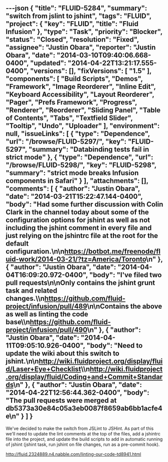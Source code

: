 ---json
{
  "title": "FLUID-5284",
  "summary": "switch from jslint to jshint",
  "tags": "FLUID",
  "project": {
    "key": "FLUID",
    "title": "Fluid Infusion"
  },
  "type": "Task",
  "priority": "Blocker",
  "status": "Closed",
  "resolution": "Fixed",
  "assignee": "Justin Obara",
  "reporter": "Justin Obara",
  "date": "2014-03-10T09:40:06.668-0400",
  "updated": "2014-04-22T13:21:17.555-0400",
  "versions": [],
  "fixVersions": [
    "1.5"
  ],
  "components": [
    "Build Scripts",
    "Demos",
    "Framework",
    "Image Reorderer",
    "Inline Edit",
    "Keyboard Accessibility",
    "Layout Reorderer",
    "Pager",
    "Prefs Framework",
    "Progress",
    "Renderer",
    "Reorderer",
    "Sliding Panel",
    "Table of Contents",
    "Tabs",
    "Textfield Slider",
    "Tooltip",
    "Undo",
    "Uploader"
  ],
  "environment": null,
  "issueLinks": [
    {
      "type": "Dependence",
      "url": "/browse/FLUID-5297/",
      "key": "FLUID-5297",
      "summary": "Databinding tests fail in strict mode"
    },
    {
      "type": "Dependence",
      "url": "/browse/FLUID-5298/",
      "key": "FLUID-5298",
      "summary": "strict mode breaks Infusion components in Safari"
    }
  ],
  "attachments": [],
  "comments": [
    {
      "author": "Justin Obara",
      "date": "2014-03-21T15:22:47.144-0400",
      "body": "Had some further discussion with Colin Clark in the channel today about some of the configuration options for jshint as well as not including the jshint comment in every file and just relying on the jshintrc file at the root for the default configuration.\n\n<https://botbot.me/freenode/fluid-work/2014-03-21/?tz=America/Toronto>\n"
    },
    {
      "author": "Justin Obara",
      "date": "2014-04-04T16:09:20.972-0400",
      "body": "I've filed two pull requests\n\nOnly contains the jshint grunt task and related changes.\\\n<https://github.com/fluid-project/infusion/pull/489>\n\nContains the above as well as linting the code base\\\n<https://github.com/fluid-project/infusion/pull/490>\n"
    },
    {
      "author": "Justin Obara",
      "date": "2014-04-11T09:05:10.926-0400",
      "body": "Need to update the wiki about this switch to jshint.\n\n<http://wiki.fluidproject.org/display/fluid/Laser+Eye+Checklist>\\\n<http://wiki.fluidproject.org/display/fluid/Coding+and+Commit+Standards>\n"
    },
    {
      "author": "Justin Obara",
      "date": "2014-04-22T12:56:44.362-0400",
      "body": "The pull requests were merged at db5373a30e84c05a3eb0087f8659ab6bb1acfe4e\n"
    }
  ]
}
---
We've decided to make the switch from JSLint to JSHint. As part of this we'll need to update the lint comments at the top of the files, add a jshintrc file into the project, and update the build scripts to add in automatic running of jshint (jshint task, run jshint on file changes, run as a pre-commit hook).

<http://fluid.2324889.n4.nabble.com/linting-our-code-td8941.html>

        